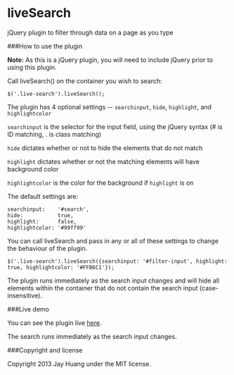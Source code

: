 liveSearch
==========

jQuery plugin to filter through data on a page as you type

###How to use the plugin

**Note:** As this is a jQuery plugin, you will need to include jQuery prior to using this plugin.

Call liveSearch() on the container you wish to search:

	$('.live-search').liveSearch();

The plugin has 4 optional settings -- `searchinput`, `hide`, `highlight`, and `highlightcolor`

`searchinput` is the selector for the input field, using the jQuery syntax (# is ID matching, . is class matching)

`hide` dictates whether or not to hide the elements that do not match

`highlight` dictates whether or not the matching elements will have background color

`highlightcolor` is the color for the background if `highlight` is on

The default settings are:
```
searchinput: 	'#search',
hide: 			true,
highlight: 		false,
highlightcolor: '#99ff99'
```

You can call liveSearch and pass in any or all of these settings to change the behaviour of the plugin.

	$('.live-search').liveSearch({searchinput: '#filter-input', highlight: true, highlightcolor: '#FFB6C1'});

The plugin runs immediately as the search input changes and will hide all elements within the container that do not contain the search input (case-insensitive).

###Live demo

You can see the plugin live [here](http://www.jayhuang.org/git/demo/liveSearch).

The search runs immediately as the search input changes.

###Copyright and license

Copyright 2013 Jay Huang under the MIT license.
